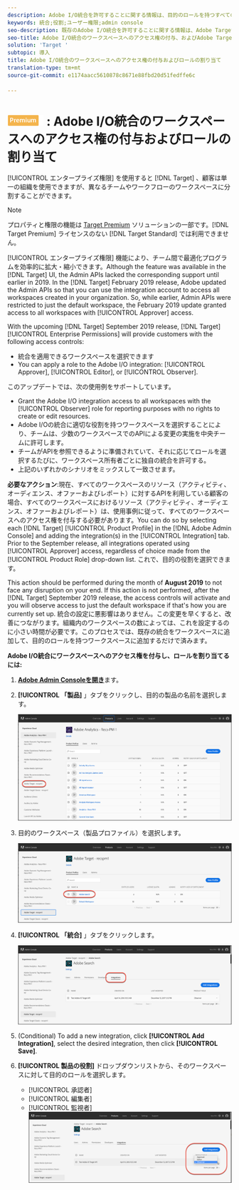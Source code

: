 ```yaml
---
description: Adobe I/O統合を許可することに関する情報は、目的のロールを持つすべてのワークスペースにアクセスできます。
keywords: 統合;役割;ユーザー権限;admin console
seo-description: 既存のAdobe I/O統合を許可することに関する情報は、Adobe Targetで目的のロールを持つすべてのワークスペースにアクセスできます
seo-title: Adobe I/O統合のワークスペースへのアクセス権の付与、およびAdobe Targetでのロールの割り当て
solution: 'Target '
subtopic: 導入
title: Adobe I/O統合のワークスペースへのアクセス権の付与およびロールの割り当て
translation-type: tm+mt
source-git-commit: e1174aacc5610878c8671e88fbd20d51fedffe6c

---
```



# ![Premium](/help/assets/premium.png) : Adobe I/O統合のワークスペースへのアクセス権の付与およびロールの割り当て

[!UICONTROL エンタープライズ権限] を使用すると [!DNL Target] 、顧客は単一の組織を使用できますが、異なるチームやワークフローのワークスペースに分割することができます。

>[!NOTE]
>
>プロパティと権限の機能は [Target Premium](/help/c-intro/intro.md#premium) ソリューションの一部です。[!DNL Target Premium] ライセンスのない [!DNL Target Standard] では利用できません。

[!UICONTROL エンタープライズ権限] 機能により、チーム間で最適化プログラムを効率的に拡大・縮小できます。Although the feature was available in the [!DNL Target] UI, the Admin APIs lacked the corresponding support until earlier in 2019. In the [!DNL Target] February 2019 release, Adobe updated the Admin APIs so that you can use the integration account to access all workspaces created in your organization. So, while earlier, Admin APIs were restricted to just the default workspace, the February 2019 update granted access to all workspaces with [!UICONTROL Approver] access.

With the upcoming [!DNL Target] September 2019 release, [!DNL Target] [!UICONTROL Enterprise Permissions] will provide customers with the following access controls:

* 統合を適用できるワークスペースを選択できます
* You can apply a role to the Adobe I/O integration: [!UICONTROL Approver], [!UICONTROL Editor], or [!UICONTROL Observer].

このアップデートでは、次の使用例をサポートしています。

* Grant the Adobe I/O integration access to all workspaces with the [!UICONTROL Observer] role for reporting purposes with no rights to create or edit resources.
* Adobe I/Oの統合に適切な役割を持つワークスペースを選択することにより、チームは、少数のワークスペースでのAPIによる変更の実施を中央チームに許可します。
* チームがAPIを参照できるように準備されていて、それに応じてロールを選択するたびに、ワークスペース所有者ごとに独自の統合を許可する。
* 上記のいずれかのシナリオをミックスして一致させます。

**必要なアクション**:現在、すべてのワークスペースのリソース（アクティビティ、オーディエンス、オファーおよびレポート）に対するAPIを利用している顧客の場合、すべてのワークスペースにおけるリソース（アクティビティ、オーディエンス、オファーおよびレポート）は、使用事例に従って、すべてのワークスペースへのアクセス権を付与する必要があります。You can do so by selecting each [!DNL Target] [!UICONTROL Product Profile] in the [!DNL Adobe Admin Console] and adding the integration(s) in the [!UICONTROL Integration] tab. Prior to the September release, all integrations operated using [!UICONTROL Approver] access, regardless of choice made from the [!UICONTROL Product Role] drop-down list. これで、目的の役割を選択できます。

This action should be performed during the month of **August 2019** to not face any disruption on your end. If this action is not performed, after the [!DNL Target] September 2019 release, the access controls will activate and you will observe access to just the default workspace if that's how you are currently set up. 統合の設定に悪影響はありません。この変更を早くすると、改善につながります。組織内のワークスペースの数によっては、これを設定するのに小さい時間が必要です。このプロセスでは、既存の統合をワークスペースに追加して、目的のロールを持つワークスペースに追加するだけで済みます。

**Adobe I/O統合にワークスペースへのアクセス権を付与し、ロールを割り当てるには:**

1. **[Adobe Admin Consoleを開き](https://adminconsole.adobe.com)**&#x200B;ます。

1. **[!UICONTROL 「製品]** 」タブをクリックし、目的の製品の名前を選択します。

   ![Adobe Admin Consoleで製品を選択](/help/administrating-target/c-user-management/property-channel/assets/io-choose-product.png)

1. 目的のワークスペース（製品プロファイル）を選択します。

   ![製品プロファイルの選択](/help/administrating-target/c-user-management/property-channel/assets/io-select-product-profile.png)

1. **[!UICONTROL 「統合]** 」タブをクリックします。

   ![「統合」タブ](/help/administrating-target/c-user-management/property-channel/assets/integrations-tab.png)

1. (Conditional) To add a new integration, click **[!UICONTROL Add Integration]**, select the desired integration, then click **[!UICONTROL Save]**.

1. **[!UICONTROL 製品の役割]** ドロップダウンリストから、そのワークスペースに対して目的のロールを選択します。

   * [!UICONTROL 承認者]
   * [!UICONTROL 編集者]
   * [!UICONTROL 監視者]
   ![製品プロファイルの役割の選択](/help/administrating-target/c-user-management/property-channel/assets/product-profile-role.png)
